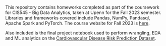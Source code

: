 This repository contains homeworks completed as part of the coursework for CIS545 - Big Data Analytics, taken at Upenn for the Fall 2023 semester. Libraries and frameworks covered include Pandas, NumPy, Pandasql, Apache Spark and PyTorch. The course website for Fall 2023 is [here](https://sites.google.com/seas.upenn.edu/cis545/home).

Also included is the final project notebook used to perform wrangling, EDA and ML analytics on the [Cardiovascular Disease Risk Prediction Dataset](https://www.kaggle.com/datasets/alphiree/cardiovascular-diseases-risk-prediction-dataset).
